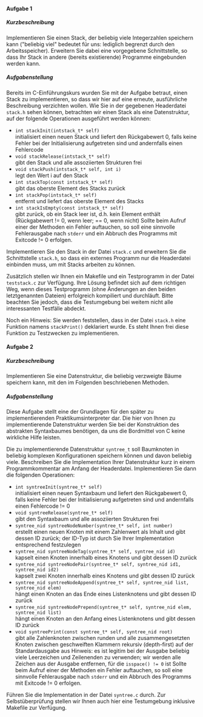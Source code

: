 #### Aufgabe 1

##### Kurzbeschreibung

Implementieren Sie einen Stack, der beliebig viele Integerzahlen speichern kann ("beliebig viel" bedeutet für uns: lediglich begrenzt durch den Arbeitsspeicher). Erweitern Sie dabei eine vorgegebene Schnittstelle, so dass Ihr Stack in andere (bereits existierende) Programme eingebunden werden kann.

##### Aufgabenstellung

Bereits im C-Einführungskurs wurden Sie mit der Aufgabe betraut, einen Stack zu implementieren, so dass wir hier auf eine erneute, ausführliche Beschreibung verzichten wollen. Wie Sie in der gegebenen Headerdatei `stack.h` sehen können, betrachten wir einen Stack als eine Datenstruktur, auf der folgende Operationen ausgeführt werden können:
* `int stackInit(intstack_t* self)`  
initialisiert einen neuen Stack und liefert den Rückgabewert 0, falls keine Fehler bei der Initialisierung aufgetreten sind und andernfalls einen Fehlercode
* `void stackRelease(intstack_t* self)`  
gibt den Stack und alle assoziierten Strukturen frei
* `void stackPush(intstack_t* self, int i)`  
legt den Wert i auf den Stack
* `int stackTop(const intstack_t* self)`  
gibt das oberste Element des Stacks zurück
* `int stackPop(intstack_t* self)`  
entfernt und liefert das oberste Element des Stacks
* `int stackIsEmpty(const intstack_t* self)`  
gibt zurück, ob ein Stack leer ist, d.h. kein Element enthält (Rückgabewert != 0, wenn leer; == 0, wenn nicht)
Sollte beim Aufruf einer der Methoden ein Fehler auftauchen, so soll eine sinnvolle Fehlerausgabe nach `stderr` und ein Abbruch des Programms mit Exitcode != 0 erfolgen.

Implementieren Sie den Stack in der Datei `stack.c` und erweitern Sie die Schnittstelle `stack.h`, so dass ein externes Programm nur die Headerdatei einbinden muss, um mit Stacks arbeiten zu können.

Zusätzlich stellen wir Ihnen ein Makefile und ein Testprogramm in der Datei `teststack.c` zur Verfügung. Ihre Lösung befindet sich auf dem richtigen Weg, wenn dieses Testprogramm (ohne Änderungen an den beiden letztgenannten Dateien) erfolgreich kompiliert und durchläuft. Bitte beachten Sie jedoch, dass die Testumgebung bei weitem nicht alle interessanten Testfälle abdeckt.

Noch ein Hinweis: Sie werden feststellen, dass in der Datei `stack.h` eine Funktion namens `stackPrint()` deklariert wurde. Es steht Ihnen frei diese Funktion zu Testzwecken zu implementieren.

#### Aufgabe 2

##### Kurzbeschreibung
Implementieren Sie eine Datenstruktur, die beliebig verzweigte Bäume speichern kann, mit den im Folgenden beschriebenen Methoden.

##### Aufgabenstellung
Diese Aufgabe stellt eine der Grundlagen für den später zu implementierenden Praktikumsinterpreter dar. Die hier von Ihnen zu implementierende Datenstruktur werden Sie bei der Konstruktion des abstrakten Syntaxbaumes benötigen, da uns die Bordmittel von C keine wirkliche Hilfe leisten.

Die zu implementierende Datenstruktur `syntree_t` soll Baumknoten in beliebig komplexen Konfigurationen speichern können und davon beliebig viele. Beschreiben Sie die Implementation Ihrer Datenstruktur kurz in einem Programmkommentar am Anfang der Headerdatei. Implementieren Sie dann die folgenden Operationen:

* `int syntreeInit(syntree_t* self)`  
initialisiert einen neuen Syntaxbaum und liefert den Rückgabewert 0, falls keine Fehler bei der Initialisierung aufgetreten sind und andernfalls einen Fehlercode != 0
* `void syntreeRelease(syntree_t* self)`  
gibt den Syntaxbaum und alle assoziierten Strukturen frei
* `syntree_nid syntreeNodeNumber(syntree_t* self, int number)`  
erstellt einen neuen Knoten mit einem Zahlenwert als Inhalt und gibt dessen ID zurück; der ID-Typ ist durch Sie Ihrer Implementation entsprechend festzulegen
* `syntree_nid syntreeNodeTag(syntree_t* self, syntree_nid id)`  
kapselt einen Knoten innerhalb eines Knotens und gibt dessen ID zurück
* `syntree_nid syntreeNodePair(syntree_t* self, syntree_nid id1, syntree_nid id2)`  
kapselt zwei Knoten innerhalb eines Knotens und gibt dessen ID zurück
* `syntree_nid syntreeNodeAppend(syntree_t* self, syntree_nid list, syntree_nid elem)`  
hängt einen Knoten an das Ende eines Listenknotens und gibt dessen ID zurück
* `syntree_nid syntreeNodePrepend(syntree_t* self, syntree_nid elem, syntree_nid list)`  
hängt einen Knoten an den Anfang eines Listenknotens und gibt dessen ID zurück
* `void syntreePrint(const syntree_t* self, syntree_nid root)`  
gibt alle Zahlenknoten zwischen runden und alle zusammengesetzten Knoten zwischen geschweiften Klammern rekursiv (depth-first) auf der Standardausgabe aus
Hinweis: es ist legitim bei der Ausgabe beliebig viele Leerzeichen und Zeilenenden zu verwenden; wir werden alle Zeichen aus der Ausgabe entfernen, für die `isspace() != 0` ist
Sollte beim Aufruf einer der Methoden ein Fehler auftauchen, so soll eine sinnvolle Fehlerausgabe nach `stderr` und ein Abbruch des Programms mit Exitcode != 0 erfolgen.

Führen Sie die Implementation in der Datei `syntree.c` durch. Zur Selbstüberprüfung stellen wir Ihnen auch hier eine Testumgebung inklusive Makefile zur Verfügung.